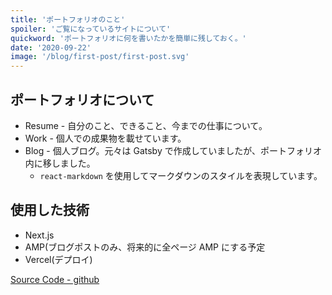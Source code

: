 ```yaml
---
title: 'ポートフォリオのこと'
spoiler: 'ご覧になっているサイトについて'
quickword: 'ポートフォリオに何を書いたかを簡単に残しておく。'
date: '2020-09-22'
image: '/blog/first-post/first-post.svg'
---
```


## ポートフォリオについて

- Resume - 自分のこと、できること、今までの仕事について。
- Work - 個人での成果物を載せています。
- Blog - 個人ブログ。元々は Gatsby で作成していましたが、ポートフォリオ内に移しました。
  - `react-markdown` を使用してマークダウンのスタイルを表現しています。

## 使用した技術

- Next.js
- AMP(ブログポストのみ、将来的に全ページ AMP にする予定
- Vercel(デプロイ)

[Source Code - github](https://github.com/Yuta07/yutazon.me)
